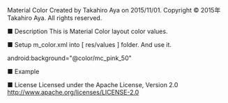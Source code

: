 Material Color
Created by Takahiro Aya on 2015/11/01.
Copyright © 2015年 Takahiro Aya. All rights reserved.

■ Description
This is Material Color layout color values.

■ Setup
 m_color.xml into [ res/values ] folder.
 And use it.

 android:background="@color/mc_pink_50"

■ Example
<RelativeLayout xmlns:android="http://schemas.android.com/apk/res/android"
  xmlns:tools="http://schemas.android.com/tools"
  android:layout_width="match_parent"
  android:layout_height="match_parent"
  android:background="@color/mc_pink_50">
  
  <TextView
    android:layout_width="wrap_content"
    android:layout_height="wrap_content"
    android:text="@string/hello_world" />
</RelativeLayout>

■ License
Licensed under the Apache License, Version 2.0
http://www.apache.org/licenses/LICENSE-2.0
